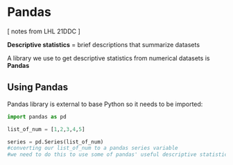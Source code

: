 # Pandas
[ notes from LHL 21DDC ]

**Descriptive statistics** = brief descriptions that summarize datasets

A library we use to get descriptive statistics from numerical datasets is **Pandas**

## Using Pandas

Pandas library is external to base Python so it needs to be imported:

```python
import pandas as pd 

list_of_num = [1,2,3,4,5]

series = pd.Series(list_of_num)
#converting our list_of_num to a pandas series variable
#we need to do this to use some of pandas' useful descriptive statistics functions

```

